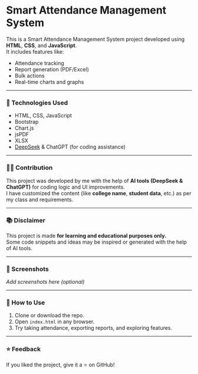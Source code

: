 # Smart Attendance Management System

This is a Smart Attendance Management System project developed using **HTML**, **CSS**, and **JavaScript**.  
It includes features like:

- Attendance tracking
- Report generation (PDF/Excel)
- Bulk actions
- Real-time charts and graphs

---

### 🔧 Technologies Used

- HTML, CSS, JavaScript
- Bootstrap
- Chart.js
- jsPDF
- XLSX
- [DeepSeek](https://deepseek.com/) & ChatGPT (for coding assistance)

---

### 👨‍💻 Contribution

This project was developed by me with the help of **AI tools (DeepSeek & ChatGPT)** for coding logic and UI improvements.  
I have customized the content (like **college name**, **student data**, etc.) as per my class and requirements.

---

### 📚 Disclaimer

This project is made **for learning and educational purposes only.**  
Some code snippets and ideas may be inspired or generated with the help of AI tools.

---

### 📸 Screenshots

_Add screenshots here (optional)_

---

### 📁 How to Use

1. Clone or download the repo.
2. Open `index.html` in any browser.
3. Try taking attendance, exporting reports, and exploring features.

---

### ⭐ Feedback

If you liked the project, give it a ⭐ on GitHub!
